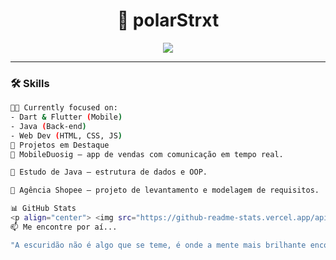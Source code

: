 <h1 align="center">🦇 polarStrxt</h1>

<p align="center">
  <img src="https://readme-typing-svg.herokuapp.com?font=Fira+Code&size=22&pause=1000&color=AAAAAA&center=true&vCenter=true&width=435&lines=Full-stack+in+progress...;Code+like+Batman+%F0%9F%8E%AF" />
</p>

---

### 🛠️ Skills

```bash
👨‍💻 Currently focused on:
- Dart & Flutter (Mobile)
- Java (Back-end)
- Web Dev (HTML, CSS, JS)
🌙 Projetos em Destaque
🧠 MobileDuosig — app de vendas com comunicação em tempo real.

🔧 Estudo de Java — estrutura de dados e OOP.

💼 Agência Shopee — projeto de levantamento e modelagem de requisitos.

📊 GitHub Stats
<p align="center"> <img src="https://github-readme-stats.vercel.app/api?username=polarStrxt&show_icons=true&theme=tokyonight&hide_border=true&hide_title=true" /> <img src="https://github-readme-streak-stats.herokuapp.com/?user=polarStrxt&theme=tokyonight&hide_border=true" /> </p>
📫 Me encontre por aí...

"A escuridão não é algo que se teme, é onde a mente mais brilhante encontra clareza." — polarStrxt
